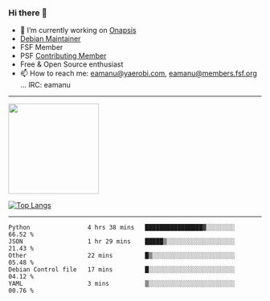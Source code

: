 ### Hi there 👋


- 🔭 I’m currently working on [Onapsis](http://onapsis.com)
- [Debian Maintainer](https://qa.debian.org/developer.php?login=eamanu%40yaerobi.com)
- FSF Member
- PSF [Contributing Member](https://www.python.org/psf/membership/#what-membership-classes-are-there)
- Free & Open Source enthusiast 
- 📫 How to reach me: eamanu@yaerobi.com, eamanu@members.fsf.org ... IRC: eamanu

---

<img height="180em" src="https://github-readme-stats.vercel.app/api?theme=dark&username=eamanu&show_icons=true&hide_border=true&&count_private=true&include_all_commits=true" />

[![Top Langs](https://github-readme-stats.vercel.app/api/top-langs/?theme=dark&username=eamanu&layout=compact)](https://github.com/anuraghazra/github-readme-stats)

---

<!--START_SECTION:waka-->
```text
Python                4 hrs 38 mins   ████████████████▓░░░░░░░░   66.52 % 
JSON                  1 hr 29 mins    █████▒░░░░░░░░░░░░░░░░░░░   21.43 % 
Other                 22 mins         █▒░░░░░░░░░░░░░░░░░░░░░░░   05.48 % 
Debian Control file   17 mins         █░░░░░░░░░░░░░░░░░░░░░░░░   04.12 % 
YAML                  3 mins          ▒░░░░░░░░░░░░░░░░░░░░░░░░   00.76 % 
```
<!--END_SECTION:waka-->
